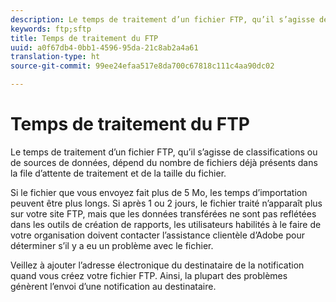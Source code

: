 ```yaml
---
description: Le temps de traitement d’un fichier FTP, qu’il s’agisse de classifications ou de sources de données, dépend du nombre de fichiers déjà présents dans la file d’attente de traitement et de la taille du fichier.
keywords: ftp;sftp
title: Temps de traitement du FTP
uuid: a0f67db4-0bb1-4596-95da-21c8ab2a4a61
translation-type: ht
source-git-commit: 99ee24efaa517e8da700c67818c111c4aa90dc02

---
```



# Temps de traitement du FTP

Le temps de traitement d’un fichier FTP, qu’il s’agisse de classifications ou de sources de données, dépend du nombre de fichiers déjà présents dans la file d’attente de traitement et de la taille du fichier.

Si le fichier que vous envoyez fait plus de 5 Mo, les temps d’importation peuvent être plus longs. Si après 1 ou 2 jours, le fichier traité n’apparaît plus sur votre site FTP, mais que les données transférées ne sont pas reflétées dans les outils de création de rapports, les utilisateurs habilités à le faire de votre organisation doivent contacter l’assistance clientèle d’Adobe pour déterminer s’il y a eu un problème avec le fichier.

Veillez à ajouter l’adresse électronique du destinataire de la notification quand vous créez votre fichier FTP. Ainsi, la plupart des problèmes génèrent l’envoi d’une notification au destinataire.
